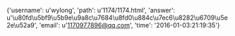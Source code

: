 {'username': u'wylong', 'path': u'1174/1174.html', 'answer': u'\u80fd\u5bf9\u5b9e\u9a8c\u7684\u8fd0\u884c\u7ec6\u8282\u6709\u5e2e\u52a9', 'email': u'1170977896@qq.com', 'time': '2016-01-03:21:19:35'}